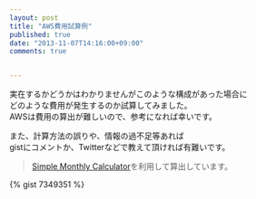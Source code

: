 ```yaml
---
layout: post
title: "AWS費用試算例"
published: true
date: "2013-11-07T14:16:00+09:00"
comments: true


---
```


実在するかどうかはわかりませんがこのような構成があった場合に  
どのような費用が発生するのか試算してみました。  
AWSは費用の算出が難しいので、参考になれば幸いです。  
  
また、計算方法の誤りや、情報の過不足等あれば  
gistにコメントか、Twitterなどで教えて頂ければ有難いです。  
  
> [Simple Monthly Calculator](http://calculator.s3.amazonaws.com/calc5.html?lng=ja_JP)を利用して算出しています。
  
{% gist 7349351 %}


